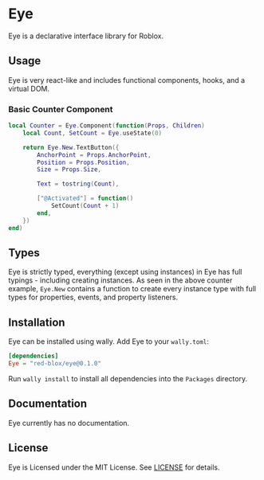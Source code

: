# Eye

Eye is a declarative interface library for Roblox.

## Usage

Eye is very react-like and includes functional components, hooks, and a virtual DOM.

### Basic Counter Component

```lua
local Counter = Eye.Component(function(Props, Children)
	local Count, SetCount = Eye.useState(0)

	return Eye.New.TextButton({
		AnchorPoint = Props.AnchorPoint,
		Position = Props.Position,
		Size = Props.Size,

		Text = tostring(Count),

		["@Activated"] = function()
			SetCount(Count + 1)
		end,
	})
end)
```

## Types

Eye is strictly typed, everything (except using instances) in Eye has full typings - including creating instances. As seen in the above counter example, `Eye.New` contains a function to create every instance type with full types for properties, events, and property listeners.

## Installation

Eye can be installed using wally. Add Eye to your `wally.toml`:

```toml
[dependencies]
Eye = "red-blox/eye@0.1.0"
```

Run `wally install` to install all dependencies into the `Packages` directory.

## Documentation

Eye currently has no documentation.

## License

Eye is Licensed under the MIT License. See [LICENSE](LICENSE) for details.
